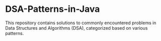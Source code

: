 # DSA-Patterns-in-Java
This repository contains solutions to commonly encountered problems in Data Structures and Algorithms (DSA), categorized based on various patterns.
